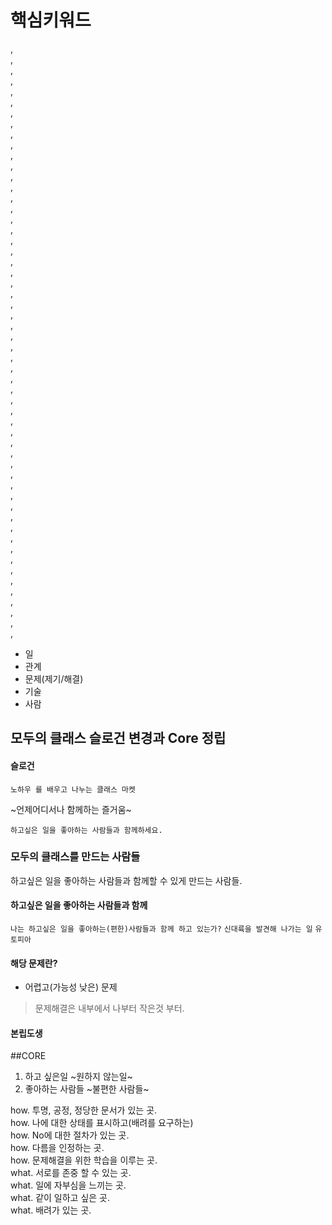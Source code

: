 # 핵심키워드
,   
,   
,   
,   
,   
,   
,   
,   
,   
,   
,   
,   
,   
,   
,   
,   
,   
,   
,  
,   
,   
,   
,   
,   
,   
,   
,   
,   
,   
,   
,   
,   
,   
,   
,   
,   
,   
,   
,   
,   
,   
,   
,   
,   
,   
,   
,   
,   
,     
,   
,   
,   
,   
,   
,   
,  
- 일
- 관계
- 문제(제기/해결)
- 기술
- 사람


## 모두의 클래스 슬로건 변경과 Core 정립

#### 슬로건

`노하우 를 배우고 나누는 클래스 마켓`  

~언제어디서나 함께하는 즐거움~   

`하고싶은 일을 좋아하는 사람들과 함께하세요.`

### 모두의 클래스를 만드는 사람들

하고싶은 일을 좋아하는 사람들과 함께할 수 있게 만드는 사람들.

#### 하고싶은 일을 좋아하는 사람들과 함께
`나는 하고싶은 일을 좋아하는(편한)사람들과 함께 하고 있는가?`
`신대륙을 발견해 나가는 일`
`유토피아`

#### 해당 문제란?
- 어렵고(가능성 낮은) 문제

> 문제해결은 내부에서 나부터 작은것 부터. 


#### 본립도생


##CORE
1. 하고 싶은일 ~원하지 않는일~  
2. 좋아하는 사람들 ~불편한 사람들~  

how. 투명, 공정, 정당한 문서가 있는 곳.  
how. 나에 대한 상태를 표시하고(배려를 요구하는)  
how. No에 대한 절차가 있는 곳.   
how. 다름을 인정하는 곳.   
how. 문제해결을 위한 학습을 이루는 곳.   
what. 서로를 존중 할 수 있는 곳.   
what. 일에 자부심을 느끼는 곳.   
what. 같이 일하고 싶은 곳.   
what. 배려가 있는 곳.   

